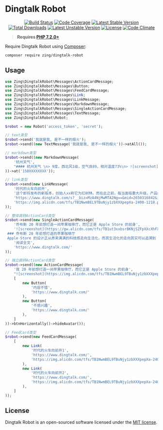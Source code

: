 # Dingtalk Robot
<p align="center">
<a href="https://github.com/zingimmick/dingtalk-robot/actions"><img src="https://github.com/zingimmick/dingtalk-robot/workflows/tests/badge.svg" alt="Build Status"></a>
<a href="https://codecov.io/gh/zingimmick/dingtalk-robot"><img src="https://codecov.io/gh/zingimmick/dingtalk-robot/branch/master/graph/badge.svg" alt="Code Coverage" /></a>
<a href="https://packagist.org/packages/zing/dingtalk-robot"><img src="https://poser.pugx.org/zing/dingtalk-robot/v/stable.svg" alt="Latest Stable Version"></a>
<a href="https://packagist.org/packages/zing/dingtalk-robot"><img src="https://poser.pugx.org/zing/dingtalk-robot/downloads" alt="Total Downloads"></a>
<a href="https://packagist.org/packages/zing/dingtalk-robot"><img src="https://poser.pugx.org/zing/dingtalk-robot/v/unstable.svg" alt="Latest Unstable Version"></a>
<a href="https://packagist.org/packages/zing/dingtalk-robot"><img src="https://poser.pugx.org/zing/dingtalk-robot/license" alt="License"></a>
<a href="https://codeclimate.com/github/zingimmick/dingtalk-robot/maintainability"><img src="https://api.codeclimate.com/v1/badges/1e97924fa1f2241f5a77/maintainability" alt="Code Climate" /></a>
</p>

> **Requires [PHP 7.2.0+](https://php.net/releases/)**

Require Dingtalk Robot using [Composer](https://getcomposer.org):

```bash
composer require zing/dingtalk-robot
```

## Usage

```php
use Zing\DingtalkRobot\Messages\ActionCardMessage;
use Zing\DingtalkRobot\Messages\Button;
use Zing\DingtalkRobot\Messages\FeedCardMessage;
use Zing\DingtalkRobot\Messages\Link;
use Zing\DingtalkRobot\Messages\LinkMessage;
use Zing\DingtalkRobot\Messages\MarkdownMessage;
use Zing\DingtalkRobot\Messages\SingleActionCardMessage;
use Zing\DingtalkRobot\Messages\TextMessage;
use Zing\DingtalkRobot\Robot;

$robot = new Robot('access_token', 'secret');

// text类型
$robot->send('我就是我, 是不一样的烟火');
$robot->send((new TextMessage('我就是我, 是不一样的烟火'))->atAll());

// markdown类型
$robot->send((new MarkdownMessage(
    '杭州天气',
    "#### 杭州天气 \n> 9度，西北风1级，空气良89，相对温度73%\n> ![screenshot](https://img.alicdn.com/tfs/TB1NwmBEL9TBuNjy1zbXXXpepXa-2400-1218.png)\n> ###### 10点20分发布 [天气](https://www.dingtalk.com) \n"
))->at('150XXXXXXXX'));

// link类型
$robot->send(new LinkMessage(
    '时代的火车向前开',
    '这个即将发布的新版本，创始人xx称它为红树林。而在此之前，每当面临重大升级，产品经理们都会取一个应景的代号，这一次，为什么是红树林',
    'https://www.dingtalk.com/s?__biz=MzA4NjMwMTA2Ng==&mid=2650316842&idx=1&sn=60da3ea2b29f1dcc43a7c8e4a7c97a16&scene=2&srcid=09189AnRJEdIiWVaKltFzNTw&from=timeline&isappinstalled=0&key=&ascene=2&uin=&devicetype=android-23&version=26031933&nettype=WIFI',
    'https://img.alicdn.com/tfs/TB1NwmBEL9TBuNjy1zbXXXpepXa-2400-1218.png'
));

// 整体跳转ActionCard类型
$robot->send(new SingleActionCardMessage(
    '乔布斯 20 年前想打造一间苹果咖啡厅，而它正是 Apple Store 的前身',
    '![screenshot](https://gw.alicdn.com/tfs/TB1ut3xxbsrBKNjSZFpXXcXhFXa-846-786.png)
 ### 乔布斯 20 年前想打造的苹果咖啡厅
 Apple Store 的设计正从原来满满的科技感走向生活化，而其生活化的走向其实可以追溯到 20 年前苹果一个建立咖啡馆的计划',
    '阅读全文',
    'https://www.dingtalk.com/'
));

// 独立跳转ActionCard类型
$robot->send((new ActionCardMessage(
    '我 20 年前想打造一间苹果咖啡厅，而它正是 Apple Store 的前身',
    "![screenshot](https://img.alicdn.com/tfs/TB1NwmBEL9TBuNjy1zbXXXpepXa-2400-1218.png) \n\n #### 乔布斯 20 年前想打造的苹果咖啡厅 \n\n Apple Store 的设计正从原来满满的科技感走向生活化，而其生活化的走向其实可以追溯到 20 年前苹果一个建立咖啡馆的计划",
    [
        new Button(
            '内容不错',
            'https://www.dingtalk.com/'
        ),
        new Button(
            '不感兴趣',
            'https://www.dingtalk.com/'
        ),
    ]
))->btnHorizontally()->hideAvatar());

// FeedCard类型
$robot->send(new FeedCardMessage(
    [
        new Link(
            '时代的火车向前开1',
            'https://www.dingtalk.com/',
            'https://img.alicdn.com/tfs/TB1NwmBEL9TBuNjy1zbXXXpepXa-2400-1218.png'
        ),
        new Link(
            '时代的火车向前开2',
            'https://www.dingtalk.com/',
            'https://img.alicdn.com/tfs/TB1NwmBEL9TBuNjy1zbXXXpepXa-2400-1218.png'
        ),
    ]
));
```

## License

Dingtalk Robot is an open-sourced software licensed under the [MIT license](LICENSE).
